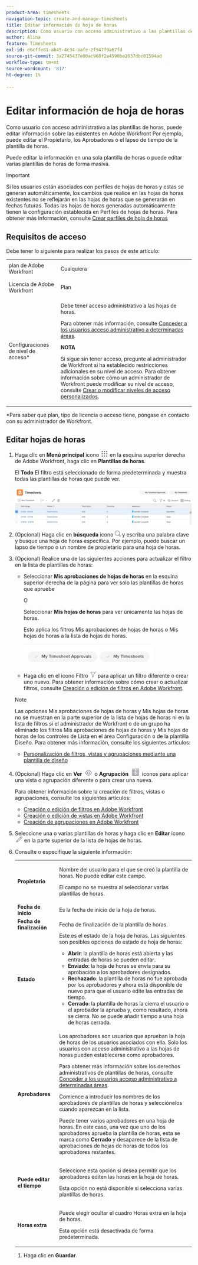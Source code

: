 ```yaml
---
product-area: timesheets
navigation-topic: create-and-manage-timesheets
title: Editar información de hoja de horas
description: Como usuario con acceso administrativo a las plantillas de horas, puede editar información sobre las existentes en Adobe Workfront Por ejemplo, puede editar el Propietario, los Aprobadores o el lapso de tiempo de la plantilla de horas.
author: Alina
feature: Timesheets
exl-id: e6cffe81-ab45-4c34-aafe-2f947f9a67fd
source-git-commit: 3a2745437e00ac968f2a4590be2637dbc01594ad
workflow-type: tm+mt
source-wordcount: '817'
ht-degree: 1%

---
```


# Editar información de hoja de horas

Como usuario con acceso administrativo a las plantillas de horas, puede editar información sobre las existentes en Adobe Workfront Por ejemplo, puede editar el Propietario, los Aprobadores o el lapso de tiempo de la plantilla de horas.

Puede editar la información en una sola plantilla de horas o puede editar varias plantillas de horas de forma masiva.

>[!IMPORTANT]
>
>Si los usuarios están asociados con perfiles de hojas de horas y estas se generan automáticamente, los cambios que realice en las hojas de horas existentes no se reflejarán en las hojas de horas que se generarán en fechas futuras. Todas las hojas de horas generadas automáticamente tienen la configuración establecida en Perfiles de hojas de horas. Para obtener más información, consulte [Crear perfiles de hoja de horas](../create-and-manage-timesheets/create-timesheet-profiles.md)


## Requisitos de acceso

Debe tener lo siguiente para realizar los pasos de este artículo:

<table style="table-layout:auto"> 
 <col> 
 <col> 
 <tbody> 
  <tr> 
   <td role="rowheader">plan de Adobe Workfront</td> 
   <td> <p>Cualquiera</p> </td> 
  </tr> 
  <tr> 
   <td role="rowheader">Licencia de Adobe Workfront</td> 
   <td> <p>Plan </p> </td> 
  </tr> 
  <tr> 
   <td role="rowheader">Configuraciones de nivel de acceso*</td> 
   <td> <p>Debe tener acceso administrativo a las hojas de horas. </p> <p>Para obtener más información, consulte <a href="../../administration-and-setup/add-users/configure-and-grant-access/grant-users-admin-access-certain-areas.md" class="MCXref xref">Conceder a los usuarios acceso administrativo a determinadas áreas</a>.</p> <p><b>NOTA</b>

Si sigue sin tener acceso, pregunte al administrador de Workfront si ha establecido restricciones adicionales en su nivel de acceso. Para obtener información sobre cómo un administrador de Workfront puede modificar su nivel de acceso, consulte <a href="../../administration-and-setup/add-users/configure-and-grant-access/create-modify-access-levels.md" class="MCXref xref">Crear o modificar niveles de acceso personalizados</a>.</p> </td>
</tr> 
 </tbody> 
</table>

&#42;Para saber qué plan, tipo de licencia o acceso tiene, póngase en contacto con su administrador de Workfront.

## Editar hojas de horas

1. Haga clic en **Menú principal** icono ![](assets/main-menu-icon.png) en la esquina superior derecha de Adobe Workfront, haga clic en **Plantillas de horas**.

   El **Todo** El filtro está seleccionado de forma predeterminada y muestra todas las plantillas de horas que puede ver.

   ![](assets/timesheet-list-one-timesheet-selected-nwe-350x70.png)

1. (Opcional) Haga clic en **búsqueda** icono ![](assets/search-icon.png) y escriba una palabra clave y busque una hoja de horas específica. Por ejemplo, puede buscar un lapso de tiempo o un nombre de propietario para una hoja de horas.

1. (Opcional) Realice una de las siguientes acciones para actualizar el filtro en la lista de plantillas de horas:

   * Seleccionar **Mis aprobaciones de hojas de horas** en la esquina superior derecha de la página para ver solo las plantillas de horas que apruebe

     O

     Seleccionar **Mis hojas de horas** para ver únicamente las hojas de horas.

     Esto aplica los filtros Mis aprobaciones de hojas de horas o Mis hojas de horas a la lista de hojas de horas.

     ![](assets/my-timesheet-approvals-my-timesheets-pills-on-timesheets-list-nwe-350x58.png)

   * Haga clic en el icono Filtro ![](assets/filter-nwepng.png) para aplicar un filtro diferente o crear uno nuevo. Para obtener información sobre cómo crear o actualizar filtros, consulte [Creación o edición de filtros en Adobe Workfront](../../reports-and-dashboards/reports/reporting-elements/create-filters.md).

   >[!NOTE]
   >
   >Las opciones Mis aprobaciones de hojas de horas y Mis hojas de horas no se muestran en la parte superior de la lista de hojas de horas ni en la lista de filtros si el administrador de Workfront o de un grupo ha eliminado los filtros Mis aprobaciones de hojas de horas y Mis hojas de horas de los controles de Lista en el área Configuración o de la plantilla Diseño. Para obtener más información, consulte los siguientes artículos:
   >
   >   
   >   
   * [Personalización de filtros, vistas y agrupaciones mediante una plantilla de diseño](../../administration-and-setup/customize-workfront/use-layout-templates/customize-fvg-list-controls-layout-template.md)
   >   
   >

1. (Opcional) Haga clic en **Ver** ![](assets/view-icon.png) o **Agrupación** ![](assets/grouping.png) iconos para aplicar una vista o agrupación diferente o para crear una nueva.

   Para obtener información sobre la creación de filtros, vistas o agrupaciones, consulte los siguientes artículos:

   * [Creación o edición de filtros en Adobe Workfront](../../reports-and-dashboards/reports/reporting-elements/create-filters.md)
   * [Creación o edición de vistas en Adobe Workfront](../../reports-and-dashboards/reports/reporting-elements/create-edit-views.md)
   * [Creación de agrupaciones en Adobe Workfront](../../reports-and-dashboards/reports/reporting-elements/create-groupings.md)

1. Seleccione una o varias plantillas de horas y haga clic en **Editar** icono ![](assets/edit-icon.png) en la parte superior de la lista de hojas de horas.
1. Consulte o especifique la siguiente información:

   <table style="table-layout:auto"> 
    <col> 
    <col> 
    <tbody> 
     <tr> 
      <td role="rowheader"><strong>Propietario</strong> </td> 
      <td> <p>Nombre del usuario para el que se creó la plantilla de horas. No puede editar este campo. </p> <p>El campo no se muestra al seleccionar varias plantillas de horas. </p> </td> 
     </tr> 
     <tr> 
      <td role="rowheader"><strong>Fecha de inicio</strong> </td> 
      <td>Es la fecha de inicio de la hoja de horas.</td> 
     </tr> 
     <tr> 
      <td role="rowheader"><strong>Fecha de finalización</strong> </td> 
      <td> Fecha de finalización de la plantilla de horas.</td> 
     </tr>
<tr> 
      <td role="rowheader"><strong>Estado</strong> </td> 
      <td> Este es el estado de la hoja de horas.
      Las siguientes son posibles opciones de estado de hoja de horas: 
      <ul><li><b>Abrir</b>: la plantilla de horas está abierta y las entradas de horas se pueden editar.</li>
      <li><b>Enviado</b>: la hoja de horas se envía para su aprobación a los aprobadores designados.</li>
      <li><b>Rechazado</b>: la plantilla de horas no fue aprobada por los aprobadores y ahora está disponible de nuevo para que el usuario edite las entradas de tiempo.</li>
      <li><b>Cerrado</b>: la plantilla de horas la cierra el usuario o el aprobador la aprueba y, como resultado, ahora se cierra. No se puede añadir tiempo a una hoja de horas cerrada.</li>
   </td> 
     </tr> 
     <tr> 
      <td role="rowheader"><strong>Aprobadores</strong> </td> 
      <td> <p>Los aprobadores son usuarios que aprueban la hoja de horas de los usuarios asociados con ella. Solo los usuarios con acceso administrativo a las hojas de horas pueden establecerse como aprobadores. </p> <p>Para obtener más información sobre los derechos administrativos de plantillas de horas, consulte <a href="../../administration-and-setup/add-users/configure-and-grant-access/grant-users-admin-access-certain-areas.md" class="MCXref xref">Conceder a los usuarios acceso administrativo a determinadas áreas</a>.</p> <p>Comience a introducir los nombres de los aprobadores de plantillas de horas y selecciónelos cuando aparezcan en la lista.</p> <p>Puede tener varios aprobadores en una hoja de horas. En este caso, una vez que uno de los aprobadores aprueba la plantilla de horas, esta se marca como <strong>Cerrado</strong> y desaparece de la lista de aprobaciones de hojas de horas de todos los aprobadores restantes.</p> </td> 
     </tr> 
     <tr> 
      <td role="rowheader"><strong>Puede editar el tiempo</strong> </td> 
      <td> <p>Seleccione esta opción si desea permitir que los aprobadores editen las horas en la hoja de horas.</p> <p>Esta opción no está disponible si selecciona varias plantillas de horas. </p> </td> 
     </tr> 
     <tr data-mc-conditions=""> 
      <td role="rowheader"><span style="font-weight: bold;">Horas extra</span> </td> 
      <td> <p>Puede elegir ocultar el cuadro Horas extra en la hoja de horas.</p> <p>Esta opción está desactivada de forma predeterminada.</p> </td> 
     </tr> 
    </tbody> 
   </table>

1. Haga clic en **Guardar**.
